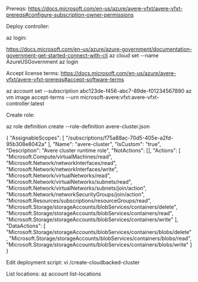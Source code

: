 Prereqs:
https://docs.microsoft.com/en-us/azure/avere-vfxt/avere-vfxt-prereqs#configure-subscription-owner-permissions

Deploy controller:


az login:

https://docs.microsoft.com/en-us/azure/azure-government/documentation-government-get-started-connect-with-cli
az cloud set --name AzureUSGovernment
az login


Accept license terms:
https://docs.microsoft.com/en-us/azure/avere-vfxt/avere-vfxt-prereqs#accept-software-terms

az account set --subscription abc123de-f456-abc7-89de-f01234567890
az vm image accept-terms --urn microsoft-avere:vfxt:avere-vfxt-controller:latest

Create role:

az role definition create --role-definition avere-cluster.json

{
    "AssignableScopes": [
        "/subscriptions/f75a88ac-70d5-405e-a2fd-95b308e8042a"
    ],
    "Name": "avere-cluster",
    "IsCustom": "true",
    "Description": "Avere cluster runtime role",
    "NotActions": [],
    "Actions": [
        "Microsoft.Compute/virtualMachines/read",
        "Microsoft.Network/networkInterfaces/read",
        "Microsoft.Network/networkInterfaces/write",
    "Microsoft.Network/virtualNetworks/read",
        "Microsoft.Network/virtualNetworks/subnets/read",
        "Microsoft.Network/virtualNetworks/subnets/join/action",
        "Microsoft.Network/networkSecurityGroups/join/action",
        "Microsoft.Resources/subscriptions/resourceGroups/read",
        "Microsoft.Storage/storageAccounts/blobServices/containers/delete",
        "Microsoft.Storage/storageAccounts/blobServices/containers/read",
        "Microsoft.Storage/storageAccounts/blobServices/containers/write"
    ],
    "DataActions": [
        "Microsoft.Storage/storageAccounts/blobServices/containers/blobs/delete",
        "Microsoft.Storage/storageAccounts/blobServices/containers/blobs/read",
        "Microsoft.Storage/storageAccounts/blobServices/containers/blobs/write"
    ]
}

Edit deployment script:
vi /create-cloudbacked-cluster


List locations:
az account list-locations

